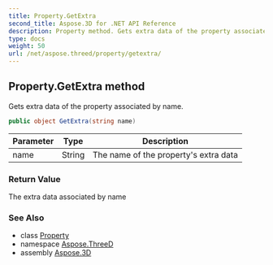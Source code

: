 ```yaml
---
title: Property.GetExtra
second_title: Aspose.3D for .NET API Reference
description: Property method. Gets extra data of the property associated by name
type: docs
weight: 50
url: /net/aspose.threed/property/getextra/
---
```

## Property.GetExtra method

Gets extra data of the property associated by name.

```csharp
public object GetExtra(string name)
```

| Parameter | Type | Description |
| --- | --- | --- |
| name | String | The name of the property's extra data |

### Return Value

The extra data associated by name

### See Also

* class [Property](../)
* namespace [Aspose.ThreeD](../../../aspose.threed/)
* assembly [Aspose.3D](../../../)


